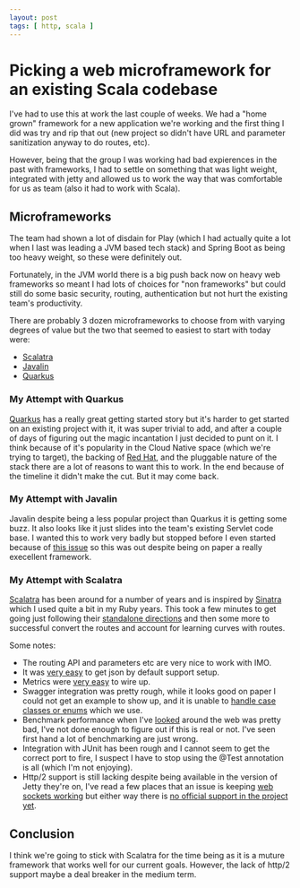 ```yaml
---
layout: post
tags: [ http, scala ]
---
```

<h1>Picking a web microframework for an existing Scala codebase</h1>

I've had to use this at work the last couple of weeks. We had a "home grown" framework for a new application 
we're working and the first thing I did was try and rip that out (new project so didn't have URL and parameter sanitization
anyway to do routes, etc).

However, being that the group I was working had bad expierences in the past with frameworks, I had to settle on something that was light weight, integrated
with jetty and allowed us to work the way that was comfortable for us as team (also it had to work with Scala).

## Microframeworks

The team had shown a lot of disdain for Play (which I had actually quite a lot when I last was leading a JVM based tech stack) and Spring Boot as being too heavy weight, so these
were definitely out.

Fortunately, in the JVM world there is a big push back now on heavy web frameworks so meant I had lots of choices for "non frameworks" but could
still do some basic security, routing, authentication but not hurt the existing team's productivity. 

There are probably 3 dozen microframeworks to choose from with varying degrees of value but the two that seemed to easiest to start with today were:

* [Scalatra](https://scalatra.org)
* [Javalin](https://javalin.io)
* [Quarkus](https://quarkus.io)

### My Attempt with Quarkus

[Quarkus](https://quarkus.io/) has a really great getting started story but it's harder to get started on an existing project with it, it was super trivial to add, and after a couple of days of figuring out the magic incantation I just decided to punt on it.
I think because of it's popularity in the Cloud Native space (which we're trying to target), the backing of [Red Hat](https://developers.redhat.com/blog/2019/03/07/quarkus-next-generation-kubernetes-native-java-framework/), and the pluggable nature of the stack there are a lot of reasons to want this to work. 
In the end because of the timeline it didn't make the cut. But it may come back.

### My Attempt with Javalin

Javalin despite being a less popular project than Quarkus it is getting some buzz. It also looks like it just slides into the team's existing Servlet code base. I wanted this to work very badly but stopped before 
I even started because of [this issue](https://github.com/tipsy/javalin/issues/931) so this was out despite being on paper a really execellent framework.

### My Attempt with Scalatra

[Scalatra](https://scalatra.org/) has been around for a number of years and is inspired by [Sinatra](http://sinatrarb.com/) which I used quite a bit in my Ruby years. 
This took a few minutes to get going just following their [standalone directions](https://scalatra.org/guides/2.7/deployment/standalone.html) and then some more to successful convert the routes
and account for learning curves with routes.

Some notes:

* The routing API and parameters etc are very nice to work with IMO.
* It was [very easy](https://scalatra.org/guides/2.7/formats/json.html) to get json by default support setup.
* Metrics were [very easy](https://scalatra.org/guides/2.7/monitoring/metrics.html) to wire up.
* Swagger integration was pretty rough, while it looks good on paper I could not get an example to show up, and it is unable to [handle case classes or enums](https://github.com/scalatra/scalatra/issues/343) which we use.
* Benchmark performance when I've [looked](https://johnykov.github.io/bootzooka-akka-http-vs-scalatra.html) around the web was pretty bad, I've not done enough to figure out if this is real or not. I've seen first hand a lot of benchmarking are just wrong.
* Integration with JUnit has been rough and I cannot seem to get the correct port to fire, I suspect I have to stop using the @Test annotation is all (which I'm not enjoying).
* Http/2 support is still lacking despite being available in the version of Jetty they're on, I've read a few places that an issue is keeping [web sockets working](https://github.com/eclipse/jetty.project/issues/1364) but either way there is [no official support in the project yet](https://github.com/scalatra/scalatra/issues/757).

## Conclusion

I think we're going to stick with Scalatra for the time being as it is a muture framework that works well for our current goals. However, the lack of http/2 support maybe a deal breaker in the medium term.
